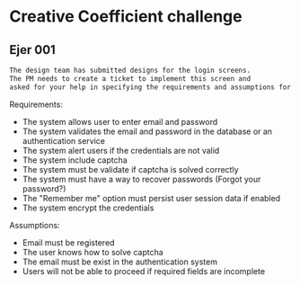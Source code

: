 # Creative Coefficient challenge

## Ejer 001
```bash
The design team has submitted designs for the login screens.
The PM needs to create a ticket to implement this screen and
asked for your help in specifying the requirements and assumptions for the following design:
```

Requirements:
- The system allows user to enter email and password
- The system validates the email and password in the database or an authentication service
- The system alert users if the credentials are not valid
- The system include captcha
- The system must be validate if captcha is solved correctly
- The system must have a way to recover passwords (Forgot your password?)
- The "Remember me" option must persist user session data if enabled
- The system encrypt the credentials
  

Assumptions:
- Email must be registered 
- The user knows how to solve captcha
- The email must be exist in the authentication system
- Users will not be able to proceed if required fields are incomplete



